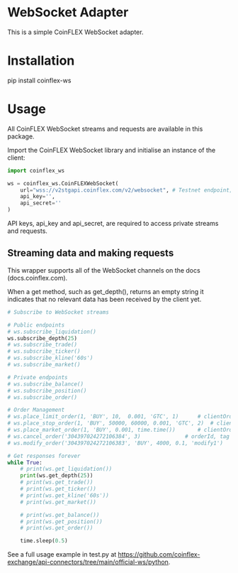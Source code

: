 # WebSocket Adapter
This is a simple CoinFLEX WebSocket adapter.

# Installation
pip install coinflex-ws

# Usage
All CoinFLEX WebSocket streams and requests are available in this package.

Import the CoinFLEX WebSocket library and initialise an instance of the client:
```python
import coinflex_ws

ws = coinflex_ws.CoinFLEXWebSocket(
    url="wss://v2stgapi.coinflex.com/v2/websocket",	# Testnet endpoint; live endpoint is "wss://v2api.coinflex.com/v2/websocket"
    api_key='',
    api_secret=''
)
```

API keys, api\_key and api_secret, are required to access private streams and requests.

## Streaming data and making requests
This wrapper supports all of the WebSocket channels on the docs (docs.coinflex.com).

When a get method, such as get_depth(), returns an empty string it indicates that no relevant data has been received by the client yet.

```python
# Subscribe to WebSocket streams

# Public endpoints
# ws.subscribe_liquidation()
ws.subscribe_depth(25)
# ws.subscribe_trade()
# ws.subscribe_ticker()
# ws.subscribe_kline('60s')
# ws.subscribe_market()

# Private endpoints
# ws.subscribe_balance()
# ws.subscribe_position()
# ws.subscribe_order()

# Order Management
# ws.place_limit_order(1, 'BUY', 10,  0.001, 'GTC', 1)		# clientOrderId, side, price, quantity, time in force, tag
# ws.place_stop_order(1, 'BUY', 50000, 60000, 0.001, 'GTC', 2)  # clientOrderId, side, stopPrice, limitPrice, quantity, time in force, tag
# ws.place_market_order(1, 'BUY', 0.001, time.time())		# clientOrderId, side, quantity, tag
# ws.cancel_order('304397024272106384', 3)				# orderId, tag
# ws.modify_order('304397024272106383', 'BUY', 4000, 0.1, 'modify1')	# orderId, side, price, quantity, tag

# Get responses forever
while True:
    # print(ws.get_liquidation())
    print(ws.get_depth(25))
    # print(ws.get_trade())
    # print(ws.get_ticker())
    # print(ws.get_kline('60s'))
    # print(ws.get_market())

    # print(ws.get_balance())
    # print(ws.get_position())
    # print(ws.get_order())

    time.sleep(0.5)
```
See a full usage example in test.py at https://github.com/coinflex-exchange/api-connectors/tree/main/official-ws/python.
